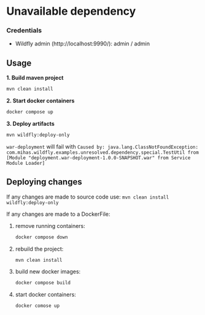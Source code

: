 # Unavailable dependency

### Credentials

* Wildfly admin (http://localhost:9990/): admin / admin

## Usage

**1. Build maven project**
```bash
mvn clean install
```

**2. Start docker containers**
```bash
docker compose up
```

**3. Deploy artifacts**
```bash
mvn wildfly:deploy-only
```

`war-deployment` will fail with `Caused by: java.lang.ClassNotFoundException: com.mihas.wildfly.examples.unresolved.dependency.special.TestUtil from [Module "deployment.war-deployment-1.0.0-SNAPSHOT.war" from Service Module Loader]`

## Deploying changes
If any changes are made to source code use: `mvn clean install wildfly:deploy-only`

If any changes are made to a DockerFile:
1. remove running containers:
    ```bash 
    docker compose down
    ```
2. rebuild the project:
    ```bash 
    mvn clean install
    ```
3. build new docker images: 
    ```bash 
   docker compose build
    ```
4. start docker containers: 
    ```bash 
   docker comose up
    ```
